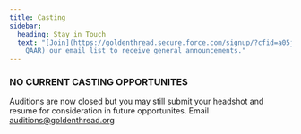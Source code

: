 ```yaml
---
title: Casting
sidebar:
  heading: Stay in Touch
  text: "[Join](https://goldenthread.secure.force.com/signup/?cfid=a05j000000Lsdh\
    QAAR) our email list to receive general announcements."
---
```

### NO CURRENT CASTING OPPORTUNITES 

Auditions are now closed but you may still submit your headshot and resume for consideration in future opportunites. Email auditions@goldenthread.org